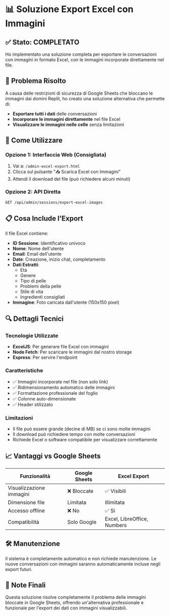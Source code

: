# 📊 Soluzione Export Excel con Immagini

## ✅ Stato: COMPLETATO

Ho implementato una soluzione completa per esportare le conversazioni con immagini in formato Excel, con le immagini incorporate direttamente nel file.

## 🎯 Problema Risolto

A causa delle restrizioni di sicurezza di Google Sheets che bloccano le immagini dai domini Replit, ho creato una soluzione alternativa che permette di:
- **Esportare tutti i dati** delle conversazioni
- **Incorporare le immagini direttamente** nel file Excel
- **Visualizzare le immagini nelle celle** senza limitazioni

## 🚀 Come Utilizzare

### Opzione 1: Interfaccia Web (Consigliata)
1. Vai a: `/admin-excel-export.html`
2. Clicca sul pulsante "📥 Scarica Excel con Immagini"
3. Attendi il download del file (può richiedere alcuni minuti)

### Opzione 2: API Diretta
```
GET /api/admin/sessions/export-excel-images
```

## 📋 Cosa Include l'Export

Il file Excel contiene:
- **ID Sessione**: Identificativo univoco
- **Nome**: Nome dell'utente
- **Email**: Email dell'utente
- **Date**: Creazione, inizio chat, completamento
- **Dati Estratti**: 
  - Età
  - Genere
  - Tipo di pelle
  - Problemi della pelle
  - Stile di vita
  - Ingredienti consigliati
- **Immagine**: Foto caricata dall'utente (150x150 pixel)

## 🔍 Dettagli Tecnici

### Tecnologie Utilizzate
- **ExcelJS**: Per generare file Excel con immagini
- **Node Fetch**: Per scaricare le immagini dal nostro storage
- **Express**: Per servire l'endpoint

### Caratteristiche
- ✅ Immagini incorporate nel file (non solo link)
- ✅ Ridimensionamento automatico delle immagini
- ✅ Formattazione professionale del foglio
- ✅ Colonne auto-dimensionate
- ✅ Header stilizzato

### Limitazioni
- Il file può essere grande (decine di MB) se ci sono molte immagini
- Il download può richiedere tempo con molte conversazioni
- Richiede Excel o software compatibile per visualizzare correttamente

## 📈 Vantaggi vs Google Sheets

| Funzionalità | Google Sheets | Excel Export |
|--------------|---------------|--------------|
| Visualizzazione immagini | ❌ Bloccate | ✅ Visibili |
| Dimensione file | Limitata | Illimitata |
| Accesso offline | ❌ No | ✅ Sì |
| Compatibilità | Solo Google | Excel, LibreOffice, Numbers |

## 🛠️ Manutenzione

Il sistema è completamente automatico e non richiede manutenzione. Le nuove conversazioni con immagini saranno automaticamente incluse negli export futuri.

## 📝 Note Finali

Questa soluzione risolve completamente il problema delle immagini bloccate in Google Sheets, offrendo un'alternativa professionale e funzionale per l'export dei dati con immagini visualizzabili.